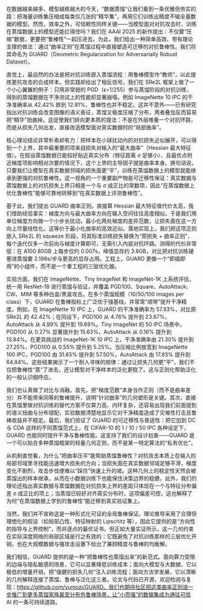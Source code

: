 在数据越来越多、模型越练越大的今天，“数据蒸馏”让我们看到一条优雅但务实的路：把海量训练集压缩成每类仅几张的“精华集”，再用它们训练出精度不输全量数据的模型。然而，效率之外，可信赖性同样关键——当模型面对对抗攻击时，训练在蒸馏数据上的模型还能扛得住吗？我们在 AAAI 2025 的新作提出：不仅要“压缩”数据，更要把“鲁棒性”一起压进去。为此，我们给出一种简单高效、带有理论支撑的做法：通过“曲率正则”在蒸馏过程中直接塑造可迁移的对抗鲁棒性。我们将其命名为 GUARD（Geometric Regularization for Adversarially Robust Dataset）。

直觉上，最自然的办法是把对抗训练嵌入蒸馏流程：用鲁棒模型作“教师”，以此提炼更抗攻击的合成样本。但实践却给出了相反信号。我们在 SRe2L 框架上做了一个小心翼翼的例子：只用非常弱的 PGD（ϵ=1/255）参与蒸馏阶段的对抗训练，得到的蒸馏数据在干净测试上的性能却显著崩塌，例如 ImageNette 10 IPC 的干净准确率从 42.42% 跌到 12.81%，鲁棒性也并不稳定。这并不意外——已有研究指出对抗训练会改变图像的语义表征，蒸馏又极度压缩了分布，两者叠加反而容易把“精华”扭曲掉。这促使我们转向更本质的提法：不是在外层堆叠一个对抗环路，而是从损失几何出发，直接改造模型面对真实数据时的“局部曲率”。

核心理论结论非常朴素却有力：把样本在小球扰动内的对抗损失近似展开，可以得到一个上界，其中最重要的项来自损失对输入的“最大曲率”（Hessian 最大特征值）。在假设蒸馏数据已能较好贴近真实分布（特征距离 σ 足够小）、且最优点附近梯度项影响相对次要的情况下，这个上界的主导因子就是曲率本身。换句话说，只要我们让模型在真实数据邻域的损失面更“平”，训练在蒸馏数据上的模型就能继承到更强的对抗鲁棒性。这一视角的一个重要副产物是可迁移性保证：真实数据与蒸馏数据上的对抗损失上界只相差一个与 σ 成正比的常数项，因此“在蒸馏数据上优化鲁棒性”能够可靠地转移到“在真实数据上评测鲁棒性”。

基于此，我们提出 GUARD 曲率正则。直接算 Hessian 最大特征值代价太高，我们借助经验事实：梯度方向与最大曲率方向在输入空间往往高度相似。于是我们用单位梯度方向做一个小步长扰动，最小化两处梯度的差异范数，让损失面在这一方向上尽量线性化。这等价于最小化曲率的高效近似。落地实现上，我们把这项正则嵌入 SRe2L 的 squeeze 阶段，将其标准训练损失替换为“原损失 + 曲率正则”，每个迭代仅多一次前向与梯度计算即可，无需引入内层对抗环路。测得的代价非常低：在 A100 80GB 上每步仅约 0.007s，峰值显存约 3.8GB，对比把对抗训练硬塞进蒸馏要 2.198s/步与更高的显存占用。工程上，GUARD 更像一个“即插即用”的小组件，而不是一个重工程的三层优化器。

实验方面，我们在 ImageNette、Tiny ImageNet 和 ImageNet-1K 上系统评估，统一用 ResNet-18 进行蒸馏与验证，并覆盖 PGD100、Square、AutoAttack、CW、MIM 等多种白盒/黑盒攻击。在多个蒸馏规模（10/50/100 images per class）下，GUARD 在鲁棒指标上广泛优于强基线，并常常“顺带”提升干净精度。例如，在 ImageNette 10 IPC 上，GUARD 的干净准确率为 57.93%，对比原 SRe2L 的 42.42%；在同设下，PGD100 从 4.76% 提升到 23.87%，AutoAttack 从 4.99% 提升到 19.69%。Tiny ImageNet 的 50 IPC 场景中，PGD100 从 0.27% 显著提升到 15.63%，AutoAttack 从 0.16% 提升到 13.84%。在更具挑战的 ImageNet-1K 10 IPC 上，干净准确率由 21.30% 提升到 27.25%，PGD100 从 0.55% 提升到 5.25%。当压缩比例放宽到 ImageNette 100 IPC，PGD100 由 31.65% 提升到 57.50%，AutoAttack 由 17.93% 提升到 64.84%。这些结果揭示了一个耐人寻味的规律：通过让损失几何更“平”，我们不仅把鲁棒性“蒸”了进去，还让模型对干净样本的泛化更稳了。这与正则化帮助泛化的一般认识相呼应。

我们也认真做了对比与消融。首先，把“梯度范数”本身当作正则（而不是曲率差分）并不能带来同等的鲁棒提升，说明“针对曲率”的几何塑形是关键。其次，直接在蒸馏里做对抗训练的替代方案不仅算力高、内环复杂，还容易出现我们前面提到的语义扭曲与分布错配，实验数据清楚地显示它对干净精度造成了灾难性打击且鲁棒收益并不稳定。最后，我们验证了 GUARD 的可迁移性与普适性：把它加到 DC 与 CDA 这样的不同蒸馏范式上，在 CIFAR-10 的 1 / 10 / 50 IPC 各种设定下，GUARD 也能同时提升干净与鲁棒性能。这支持了我们的设计初衷——GUARD 是一个可以贴合多种蒸馏框架的轻量几何正则，而不是某一特定算法的“私有优化”。

从机制直觉看，为什么“把曲率压平”能帮助蒸馏鲁棒性？对抗攻击本质上在输入的局部邻域里寻找能迅速增大损失的方向；当损失面在真实数据邻域足够平滑，梯度变化不剧烈，攻击步伐便难以“踩住”快速上升的坡。这种几何上的稳定性天然会被蒸馏出的样本继承，从而在小数据训练下也能保住决策边界的稳健。此外，我们的理论还指出真实数据与蒸馏数据在对抗损失上界的差距只体现在一个与特征分布偏差 σ 成正比的项上；当蒸馏已较好对齐真实分布时，这项偏差可控，这也解释了为何“在蒸馏数据上学到的鲁棒性”能迁移到真实验证集上。

当然，我们并不宣称这是一种形式化可证的全局鲁棒保证。理论推导采用了合理但理想化的假设（如局部凸性、特征映射的 Lipschitz 等），因此它提供的是“方向性的指导与上界控制”，而非逐点的最优证书。但正如大量实证所示，这一几何约束在实际深度网络的局部区域是行之有效的：它既避免了对抗训练那样的三层优化开销，也在大规模数据与强攻击设置下给出了兼顾精度与鲁棒的均衡解。

我们相信，GUARD 提供的是一种“把鲁棒性也蒸馏出来”的新范式。面向算力受限的边端与隐私敏感的场景，它可以显著降低训练成本；面向大模型与大数据，它以极低的增量开销，把“强健的损失几何”注入训练流程；面向方法学发展，它以清晰的几何解释连接了蒸馏、鲁棒与泛化这三者。论文与代码已开源，欢迎检阅与复现：https://github.com/yumozi/GUARD。我们也期待社区把这类曲率正则进一步推广到更多蒸馏家族甚至分布外鲁棒场景，让“小而强”的数据集成为通往可信 AI 的一条可持续道路。